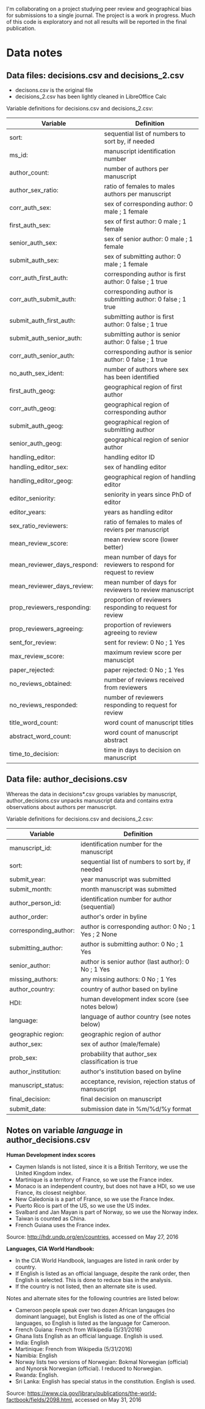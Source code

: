 I'm collaborating on a project studying peer review and geographical bias for
submissions to a single journal. The project is a work in progress. Much of
this code is exploratory and not all results will be reported in the final
publication.

# Data notes

## Data files: decisions.csv and decisions_2.csv

- decisons.csv is the original file
- decisions_2.csv has been lightly cleaned in LibreOffice Calc

Variable definitions for decisions.csv and decisions_2.csv:

Variable | Definition
-------- | ----------
sort: | sequential list of numbers to sort by, if needed
ms_id: | manuscript identification number
author_count: | number of authors per manuscript
author_sex_ratio: | ratio of females to males authors per manuscript
corr_auth_sex: | sex of corresponding author: 0 male ; 1 female
first_auth_sex: | sex of first author: 0 male ; 1 female
senior_auth_sex: | sex of senior author: 0 male ; 1 female
submit_auth_sex: | sex of submitting author: 0 male ; 1 female
corr_auth_first_auth: | corresponding author is first author: 0 false ; 1 true
corr_auth_submit_auth: | corresponding author is submitting author: 0 false ; 1 true
submit_auth_first_auth: | submitting author is first author: 0 false ; 1 true
submit_auth_senior_auth: | submitting author is senior author: 0 false ; 1 true
corr_auth_senior_auth: | corresponding author is senior author: 0 false ; 1 true
no_auth_sex_ident: | number of authors where sex has been identified
first_auth_geog: | geographical region of first author
corr_auth_geog: | geographical region of corresponding author
submit_auth_geog: | geographical region of submitting author
senior_auth_geog: | geographical region of senior author
handling_editor: | handling editor ID 
handling_editor_sex: | sex of handling editor
handling_editor_geog: | geographical region of handling editor
editor_seniority: | seniority in years since PhD of editor
editor_years: | years as handling editor
sex_ratio_reviewers: | ratio of females to males of reviers per manuscript 
mean_review_score: | mean review score (lower better) 
mean_reviewer_days_respond: | mean number of days for reviewers to respond for request to review
mean_reviewer_days_review: | mean number of days for reviewers to review manuscript
prop_reviewers_responding: | proportion of reviewers responding to request for review
prop_reviewers_agreeing: | proportion of reviewers agreeing to review
sent_for_review: | sent for review: 0 No ; 1 Yes 
max_review_score: | maximum review score per manuscipt
paper_rejected: | paper rejected: 0 No ; 1 Yes
no_reviews_obtained: | number of reviews received from reviewers
no_reviews_responded: | number of reviewers responding to request for review
title_word_count: | word count of manuscript titles
abstract_word_count: | word count of manuscript abstract
time_to_decision: | time in days to decision on manuscript

## Data file: author_decisions.csv

Whereas the data in decisions*.csv groups variables by manuscript, author_decisions.csv unpacks manuscript data and contains extra observations about authors per manuscript.

Variable definitions for decisions.csv and decisions_2.csv:

Variable | Definition
-------- | ----------
manuscript_id: | identification number for the manuscript
sort: | sequential list of numbers to sort by, if needed
submit_year: | year manuscript was submitted
submit_month: | month manuscript was submitted
author_person_id: | identification number for author (sequential)
author_order: | author's order in byline
corresponding_author: | author is corresponding author: 0 No ; 1 Yes ; 2 None
submitting_author: | author is submitting author: 0 No ; 1 Yes
senior_author: | author is senior author (last author): 0 No ; 1 Yes
missing_authors: | any missing authors: 0 No ; 1 Yes 
author_country: | country of author based on byline
HDI: | human development index score (see notes below)
language: | language of author country (see notes below)
geographic region: | geographic region of author
author_sex: | sex of author (male/female)
prob_sex: | probability that author_sex classification is true
author_institution: | author's institution based on byline 
manuscript_status: | acceptance, revision, rejection status of mansuscript 
final_decision: | final decision on manuscript
submit_date: | submission date in %m/%d/%y format

## Notes on variable *language* in author_decisions.csv

**Human Development index scores**

- Caymen Islands is not listed, since it is a British Territory, we use the United Kingdom index.
- Martinique is a territory of France, so we use the France index.
- Monaco is an independent country, but does not have a HDI, so we use France, its closest neighbor.
- New Caledonia is a part of France, so we use the France Index.
- Puerto Rico is part of the US, so we use the US index.
- Svalbard and Jan Mayan is part of Norway, so we use the Norway index.
- Taiwan is counted as China.
- French Guiana uses the France index.

Source: http://hdr.undp.org/en/countries, accessed on May 27, 2016

**Languages, CIA World Handbook:**

- In the CIA World Handbook, languages are listed in rank order by country.
- If English is listed as an official language, despite the rank order, then English is selected. This is done to reduce bias in the analysis.
- If the country is not listed, then an alternate site is used.

Notes and alternate sites for the following countries are listed below:

- Cameroon people speak over two dozen African langauges (no dominant language), but English is listed as one of the official languages, so English is listed as the language for Cameroon.
- French Guiana: French from Wikipedia (5/31/2016)
- Ghana lists English as an official language. English is used.
- India: English
- Martinique: French from Wikipedia (5/31/2016)
- Namibia: English
- Norway lists two versions of Norwegian: Bokmal Norwegian (official) and Nynorsk Norwegian (official). I reduced to Norwegian.
- Rwanda: English.
- Sri Lanka: English has special status in the constitution. English is used.

Source: 
https://www.cia.gov/library/publications/the-world-factbook/fields/2098.html, 
accessed on May 31, 2016
